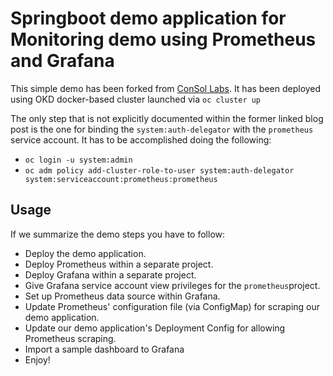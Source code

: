 # Springboot demo application for Monitoring demo using Prometheus and Grafana

This simple demo has been forked from [ConSol Labs](https://labs.consol.de/development/2018/01/19/openshift_application_monitoring.html).
It has been deployed using OKD docker-based cluster launched via ``oc cluster up``

The only step that is not explicitly documented within the former linked blog post is the one for binding the ``system:auth-delegator`` with the ``prometheus`` service account. It has to be accomplished doing the following:

* ``oc login -u system:admin``
* ``oc adm policy add-cluster-role-to-user system:auth-delegator system:serviceaccount:prometheus:prometheus``

## Usage

If we summarize the demo steps you have to follow:

* Deploy the demo application.
* Deploy Prometheus within a separate project.
* Deploy Grafana within a separate project.
* Give Grafana service account view privileges for the ``prometheus``project.
* Set up Prometheus data source within Grafana.
* Update Prometheus' configuration file (via ConfigMap) for scraping our demo application.
* Update our demo application's Deployment Config for allowing Prometheus scraping.
* Import a sample dashboard to Grafana
* Enjoy!
